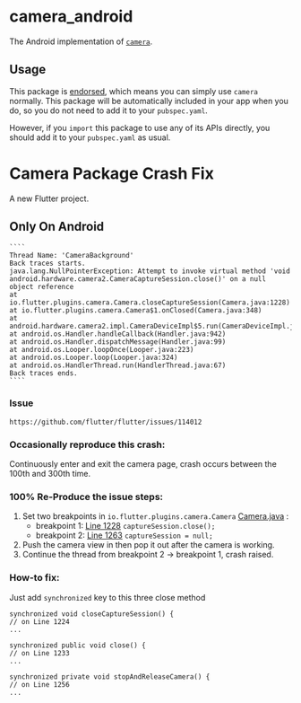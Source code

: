 # camera_android

The Android implementation of [`camera`][1].

## Usage

This package is [endorsed][2], which means you can simply use `camera`
normally. This package will be automatically included in your app when you do,
so you do not need to add it to your `pubspec.yaml`.

However, if you `import` this package to use any of its APIs directly, you
should add it to your `pubspec.yaml` as usual.

[1]: https://pub.dev/packages/camera
[2]: https://flutter.dev/docs/development/packages-and-plugins/developing-packages#endorsed-federated-plugin

# Camera Package Crash Fix

A new Flutter project.

## Only On Android

    ````
    Thread Name: 'CameraBackground'
    Back traces starts.
    java.lang.NullPointerException: Attempt to invoke virtual method 'void android.hardware.camera2.CameraCaptureSession.close()' on a null object reference
    at io.flutter.plugins.camera.Camera.closeCaptureSession(Camera.java:1228)
    at io.flutter.plugins.camera.Camera$1.onClosed(Camera.java:348)
    at android.hardware.camera2.impl.CameraDeviceImpl$5.run(CameraDeviceImpl.java:252)
    at android.os.Handler.handleCallback(Handler.java:942)
    at android.os.Handler.dispatchMessage(Handler.java:99)
    at android.os.Looper.loopOnce(Looper.java:223)
    at android.os.Looper.loop(Looper.java:324)
    at android.os.HandlerThread.run(HandlerThread.java:67)
    Back traces ends.
    ````

### Issue

    https://github.com/flutter/flutter/issues/114012

### Occasionally reproduce this crash:

Continuously enter and exit the camera page, crash occurs between the 100th and 300th time.

### 100% Re-Produce the issue steps:

1. Set two breakpoints in `io.flutter.plugins.camera.Camera` [Camera.java](https://github.com/flutter/packages/blob/camera_android-v0.10.8%252B5/packages/camera/camera_android/android/src/main/java/io/flutter/plugins/camera/Camera.java) :
   - breakpoint 1: [Line 1228](https://github.com/flutter/packages/blob/867f2a4c929a0afe881ca4277f27d260952f4fb2/packages/camera/camera_android/android/src/main/java/io/flutter/plugins/camera/Camera.java#L1228) `captureSession.close();`
   - breakpoint 2: [Line 1263](https://github.com/flutter/packages/blob/867f2a4c929a0afe881ca4277f27d260952f4fb2/packages/camera/camera_android/android/src/main/java/io/flutter/plugins/camera/Camera.java#L1263) `captureSession = null;`
2. Push the camera view in then pop it out after the camera is working.
3. Continue the thread from breakpoint 2 -> breakpoint 1, crash raised.

### How-to fix:

Just add `synchronized` key to this three close method

    synchronized void closeCaptureSession() {
    // on Line 1224
    ...

    synchronized public void close() {
    // on Line 1233
    ...

    synchronized private void stopAndReleaseCamera() {
    // on Line 1256
    ...
